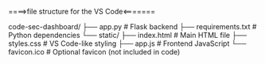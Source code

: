 ====>file structure for the VS Code<=======

code-sec-dashboard/
├── app.py                 # Flask backend
├── requirements.txt       # Python dependencies
└── static/
    ├── index.html         # Main HTML file
    ├── styles.css         # VS Code-like styling
    ├── app.js             # Frontend JavaScript
    └── favicon.ico        # Optional favicon (not included in code)

